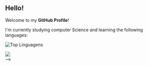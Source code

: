 ## Hello!
Welcome to my **GitHub Profile**!

I'm currently studying computer Science and learning the following languages:

![Top Linguagens](https://github-readme-stats.vercel.app/api/top-langs/?username=acee091&layout=compact&theme=default)

<div>
<a href="https://www.linkedin.com/in/anacesantos" target="_blank"><img loading="lazy" src="https://img.shields.io/badge/-LinkedIn-%230077B5?style=for-the-badge&logo=linkedin&logoColor=white" target="_blank"></a>
</div>
-->
